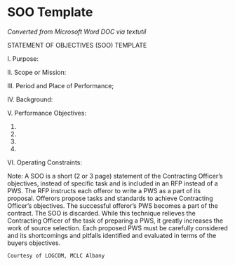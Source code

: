 # SOO Template

_Converted from Microsoft Word DOC via textutil_

STATEMENT OF OBJECTIVES (SOO) TEMPLATE


I.	Purpose:



II. 	Scope or Mission:



III.	Period and Place of Performance;


IV. 	Background:


V. 	Performance Objectives:

1.

2.

3.

4.


VI.	Operating Constraints:




Note:
A SOO is a short (2 or 3 page) statement of the Contracting Officer’s objectives, instead of specific task and is included in an RFP instead of a PWS.
The RFP instructs each offeror to write a PWS as a part of its proposal.
Offerors propose tasks and standards to achieve Contracting Officer’s objectives.
The successful offeror’s PWS becomes a part of the contract. The SOO is discarded.
While this technique relieves the Contracting Officer of the task of preparing a PWS, it greatly increases the work of source selection. Each proposed PWS must be carefully considered and its shortcomings and pitfalls identified and evaluated in terms of the buyers objectives.








	Courtesy of LOGCOM, MCLC Albany



